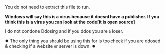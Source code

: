 You do not need to extract this file to run.

**Windows will say this is a virus because it doesnt have a publisher. If you think this is a virus you can look at the code[it is open source]**

I do not condone Ddosing and if you ddos you are a loser.

✹ The only thing you should be using this for is too check if you are ddosed & checking if a website or server is down. ✹
